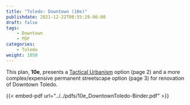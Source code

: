 ```yaml
---
title: "Toledo: Downtown (10e)"
publishdate: 2021-12-22T08:55:29-06:00
draft: false
tags:
    - Downtown
    - PDF
categories:
    - Toledo
weight: 1050
---
```

This plan, **10e**, presents a [Tactical Urbanism](http://tacticalurbanismguide.com/about/) option (page 2) and a more complex/expensive permanent streetscape option (page 3) for renovation of Downtown Toledo.

{{< embed-pdf url="../../pdfs/10e_DowntownToledo-Binder.pdf" >}}
